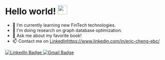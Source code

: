 

<h1>
  Hello world!
  <img src="https://static.wikia.nocookie.net/minecraft/images/b/b3/SnowGolemNew.gif/revision/latest/scale-to-width-down/525?cb=20200314002656" width="30px"/>
  <div align="center">
  </h1>
</div>


- 🌱 I’m currently learning new FinTech technologies.
- 🧠 I'm doing research on graph database optimization.
- 💬 Ask me about my favorite book!
- 📫 Contact me on [LinkedIn](https://www.linkedin.com/in/eric-cheng-ebc/)https://www.linkedin.com/in/eric-cheng-ebc/
<div id="badges" align="left">
  <a href="https://www.linkedin.com/in/eric-cheng-ebc/">
    <img src="https://img.shields.io/badge/linkedin:  eric_cheng-%2300acee.svg?color=405DE6&style=for-the-badge&logo=linkedin&logoColor=white" alt="LinkedIn Badge"/>
  </a>
  
  <a href="mailto:echeng68@usc.edu">
    <img src="https://img.shields.io/badge/gmail:  echeng68@usc.edu-%23EA4335.svg?style=for-the-badge&logo=gmail&logoColor=white" alt="Gmail Badge"/>
  </a>
</div>

